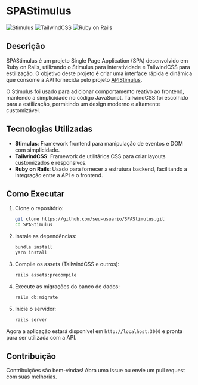 # SPAStimulus

![Stimulus](https://img.shields.io/badge/Stimulus-v2.0-orange)
![TailwindCSS](https://img.shields.io/badge/TailwindCSS-v3.0-blue)
![Ruby on Rails](https://img.shields.io/badge/Ruby%20on%20Rails-v7.0.4-red)

## Descrição

SPAStimulus é um projeto Single Page Application (SPA) desenvolvido em Ruby on Rails, utilizando o Stimulus para interatividade e TailwindCSS para estilização. O objetivo deste projeto é criar uma interface rápida e dinâmica que consome a API fornecida pelo projeto [APIStimulus](https://github.com/PedroLLOliveira/apiStimulus).

O Stimulus foi usado para adicionar comportamento reativo ao frontend, mantendo a simplicidade no código JavaScript. TailwindCSS foi escolhido para a estilização, permitindo um design moderno e altamente customizável.

## Tecnologias Utilizadas

- **Stimulus**: Framework frontend para manipulação de eventos e DOM com simplicidade.
- **TailwindCSS**: Framework de utilitários CSS para criar layouts customizados e responsivos.
- **Ruby on Rails**: Usado para fornecer a estrutura backend, facilitando a integração entre a API e o frontend.

## Como Executar

1. Clone o repositório:
    ```bash
    git clone https://github.com/seu-usuario/SPAStimulus.git
    cd SPAStimulus
    ```

2. Instale as dependências:
    ```bash
    bundle install
    yarn install
    ```

3. Compile os assets (TailwindCSS e outros):
    ```bash
    rails assets:precompile
    ```

4. Execute as migrações do banco de dados:
    ```bash
    rails db:migrate
    ```

5. Inicie o servidor:
    ```bash
    rails server
    ```

Agora a aplicação estará disponível em `http://localhost:3000` e pronta para ser utilizada com a API.

## Contribuição

Contribuições são bem-vindas! Abra uma issue ou envie um pull request com suas melhorias.

